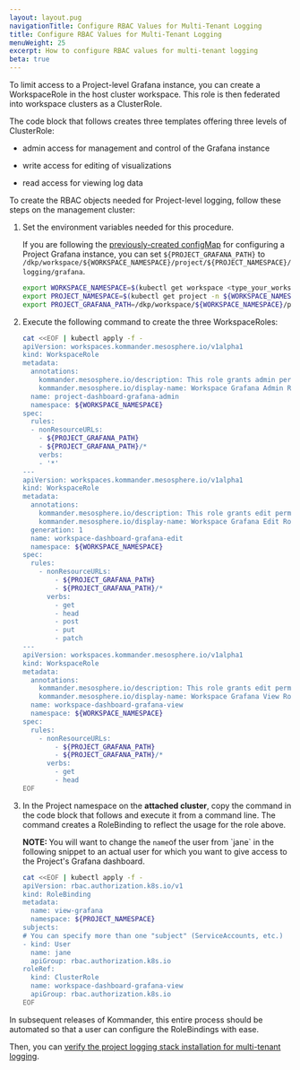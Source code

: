 ```yaml
---
layout: layout.pug
navigationTitle: Configure RBAC Values for Multi-Tenant Logging
title: Configure RBAC Values for Multi-Tenant Logging
menuWeight: 25
excerpt: How to configure RBAC values for multi-tenant logging
beta: true
---
```


<!-- markdownlint-disable MD030 -->

To limit access to a Project-level Grafana instance, you can create a WorkspaceRole in the host cluster workspace. This role is then federated into workspace clusters as a ClusterRole.

The code block that follows creates three templates offering three levels of ClusterRole:

-   admin access for management and control of the Grafana instance

-   write access for editing of visualizations

-   read access for viewing log data

To create the RBAC objects needed for Project-level logging, follow these steps on the management cluster:

1. Set the environment variables needed for this procedure.

   If you are following the [previously-created configMap](../create-configmap) for configuring a Project Grafana instance, you can set `${PROJECT_GRAFANA_PATH}` to `/dkp/workspace/${WORKSPACE_NAMESPACE}/project/${PROJECT_NAMESPACE}/logging/grafana`.

   ``` bash
   export WORKSPACE_NAMESPACE=$(kubectl get workspace <type_your_workspace_name> -o jsonpath='{.status.namespaceRef.name}')
   export PROJECT_NAMESPACE=$(kubectl get project -n ${WORKSPACE_NAMESPACE} <type_your_project_name> -o jsonpath='{.status.namespaceRef.name}')
   export PROJECT_GRAFANA_PATH=/dkp/workspace/${WORKSPACE_NAMESPACE}/project/${PROJECT_NAMESPACE}/logging/grafana
   ```

1. Execute the following command to create the three WorkspaceRoles:

   ``` bash
   cat <<EOF | kubectl apply -f -
   apiVersion: workspaces.kommander.mesosphere.io/v1alpha1
   kind: WorkspaceRole
   metadata:
     annotations:
       kommander.mesosphere.io/description: This role grants admin permissions to downstream Grafana dashboard
       kommander.mesosphere.io/display-name: Workspace Grafana Admin Role
     name: project-dashboard-grafana-admin
     namespace: ${WORKSPACE_NAMESPACE}
   spec:
     rules:
     - nonResourceURLs:
       - ${PROJECT_GRAFANA_PATH}
       - ${PROJECT_GRAFANA_PATH}/*
       verbs:
       - '*'
   ---
   apiVersion: workspaces.kommander.mesosphere.io/v1alpha1
   kind: WorkspaceRole
   metadata:
     annotations:
       kommander.mesosphere.io/description: This role grants edit permissions to downstream Grafana dashboard
       kommander.mesosphere.io/display-name: Workspace Grafana Edit Role
     generation: 1
     name: workspace-dashboard-grafana-edit
     namespace: ${WORKSPACE_NAMESPACE}
   spec:
     rules:
       - nonResourceURLs:
           - ${PROJECT_GRAFANA_PATH}
           - ${PROJECT_GRAFANA_PATH}/*
         verbs:
           - get
           - head
           - post
           - put
           - patch
   ---
   apiVersion: workspaces.kommander.mesosphere.io/v1alpha1
   kind: WorkspaceRole
   metadata:
     annotations:
       kommander.mesosphere.io/description: This role grants edit permissions to downstream Grafana dashboard
       kommander.mesosphere.io/display-name: Workspace Grafana View Role
     name: workspace-dashboard-grafana-view
     namespace: ${WORKSPACE_NAMESPACE}
   spec:
     rules:
       - nonResourceURLs:
           - ${PROJECT_GRAFANA_PATH}
           - ${PROJECT_GRAFANA_PATH}/*
         verbs:
           - get
           - head
   EOF
   ```

1. In the Project namespace on the **attached cluster**, copy the command in the code block that follows and execute it from a command line. The command creates a RoleBinding to reflect the usage for the role above.

   <p class="message--note"><strong>NOTE: </strong>You will want to change the <code>name</code>of the user from `jane` in the following snippet to an actual user for which you want to give access to the Project's Grafana dashboard.</p>

   ``` bash
   cat <<EOF | kubectl apply -f -
   apiVersion: rbac.authorization.k8s.io/v1
   kind: RoleBinding
   metadata:
     name: view-grafana
     namespace: ${PROJECT_NAMESPACE}
   subjects:
   # You can specify more than one "subject" (ServiceAccounts, etc.)
   - kind: User
     name: jane
     apiGroup: rbac.authorization.k8s.io
   roleRef:
     kind: ClusterRole
     name: workspace-dashboard-grafana-view
     apiGroup: rbac.authorization.k8s.io
   EOF
   ```

In subsequent releases of Kommander, this entire process should be automated so that a user can configure the RoleBindings with ease.

Then, you can [verify the project logging stack installation for multi-tenant logging][verify-project-logstack].

[verify-project-logstack]: ../verify-proj-logstack-install
